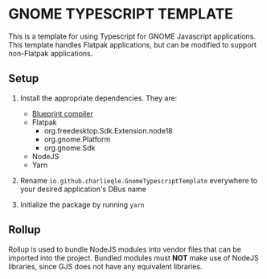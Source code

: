 # GNOME TYPESCRIPT TEMPLATE

This is a template for using Typescript for GNOME Javascript applications. This template handles Flatpak applications, but can be modified to support non-Flatpak applications.

## Setup

1. Install the appropriate dependencies. They are:
    * [Blueprint compiler](https://jwestman.pages.gitlab.gnome.org/blueprint-compiler/)
    * Flatpak
        * org.freedesktop.Sdk.Extension.node18
        * org.gnome.Platform
        * org.gnome.Sdk
    * NodeJS
    * Yarn

2. Rename `io.github.charlieqle.GnomeTypescriptTemplate` everywhere to your desired application's DBus name

3. Initialize the package by running `yarn`

## Rollup

Rollup is used to bundle NodeJS modules into vendor files that can be imported into the project. Bundled modules must **NOT** make use of NodeJS libraries, since GJS does not have any equivalent libraries.